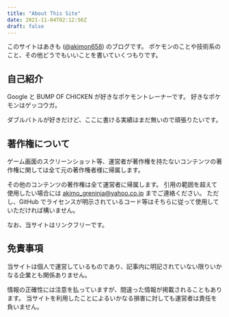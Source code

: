 ```yaml
---
title: "About This Site"
date: 2021-11-04T02:12:56Z
draft: false
---
```


このサイトはあきも ([@akimon658](https://twitter.com/Akimon658)) のブログです。
ポケモンのことや技術系のこと、その他どうでもいいことを書いていくつもりです。


## 自己紹介
Google と BUMP OF CHICKEN が好きなポケモントレーナーです。
好きなポケモンはゲッコウガ。

ダブルバトルが好きだけど、ここに書ける実績はまだ無いので頑張りたいです。


## 著作権について
ゲーム画面のスクリーンショット等、運営者が著作権を持たないコンテンツの著作権に関しては全て元の著作権者様に帰属します。

その他のコンテンツの著作権は全て運営者に帰属します。
引用の範囲を超えて使用したい場合には [akimo_greninja@yahoo.co.jp](mailto:akimo_greninja@yahoo.co.jp) までご連絡ください。
ただし、GitHub でライセンスが明示されているコード等はそちらに従って使用していただければ構いません。

なお、当サイトはリンクフリーです。


## 免責事項
当サイトは個人で運営しているものであり、記事内に明記されていない限りいかなる企業とも関係ありません。

情報の正確性には注意を払っていますが、間違った情報が掲載されることもあります。
当サイトを利用したことによるいかなる損害に対しても運営者は責任を負いません。
